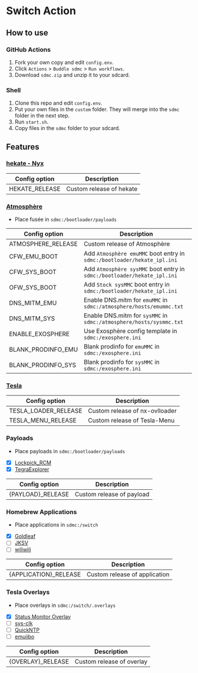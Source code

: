 # Switch Action

## How to use

### GitHub Actions
1. Fork your own copy and edit `config.env`.
2. Click `Actions` > `Buddle sdmc` > `Run workflows`.
3. Download `sdmc.zip` and unzip it to your sdcard.

### Shell
1. Clone this repo and edit `config.env`.
2. Put your own files in the `custom` folder. They will merge into the `sdmc` folder in the next step.
3. Run `start.sh`.
4. Copy files in the `sdmc` folder to your sdcard.

## Features
### [hekate - Nyx](https://github.com/CTCaer/hekate)

| Config option | Description |
| - | - |
| HEKATE_RELEASE | Custom release of hekate |

### [Atmosphère](https://github.com/Atmosphere-NX/Atmosphere)
- Place fusée in `sdmc:/bootloader/payloads`

| Config option | Description |
| - | - |
| ATMOSPHERE_RELEASE | Custom release of Atmosphère |
| CFW_EMU_BOOT | Add `Atmosphère emuMMC` boot entry in `sdmc:/bootloader/hekate_ipl.ini` |
| CFW_SYS_BOOT | Add `Atmosphère sysMMC` boot entry in `sdmc:/bootloader/hekate_ipl.ini` |
| OFW_SYS_BOOT | Add `Stock sysMMC` boot entry in `sdmc:/bootloader/hekate_ipl.ini` |
| DNS_MITM_EMU | Enable DNS.mitm for `emuMMC` in `sdmc:/atmosphere/hosts/emummc.txt` |
| DNS_MITM_SYS | Enable DNS.mitm for `sysMMC` in `sdmc:/atmosphere/hosts/sysmmc.txt` |
| ENABLE_EXOSPHERE | Use Exosphère config template in `sdmc:/exosphere.ini` |
| BLANK_PRODINFO_EMU | Blank prodinfo for `emuMMC` in `sdmc:/exosphere.ini` |
| BLANK_PRODINFO_SYS | Blank prodinfo for `sysMMC` in `sdmc:/exosphere.ini` |

### [Tesla](https://github.com/WerWolv/libtesla)

| Config option | Description |
| - | - |
| TESLA_LOADER_RELEASE | Custom release of nx-ovlloader |
| TESLA_MENU_RELEASE | Custom release of Tesla-Menu |

### Payloads
- Place payloads in `sdmc:/bootloader/payloads`
- [x] [Lockpick_RCM](https://github.com/Kofysh/Lockpick_RCM)
- [x] [TegraExplorer](https://github.com/suchmememanyskill/TegraExplorer)

| Config option | Description |
| - | - |
| {PAYLOAD}_RELEASE | Custom release of payload |

### Homebrew Applications
- Place applications in `sdmc:/switch`
- [x] [Goldleaf](https://github.com/XorTroll/Goldleaf)
- [ ] [JKSV](https://github.com/J-D-K/JKSV)
- [ ] [wiliwili](https://github.com/xfangfang/wiliwili)

| Config option | Description |
| - | - |
| {APPLICATION}_RELEASE | Custom release of application |

### Tesla Overlays
- Place overlays in `sdmc:/switch/.overlays`
- [x] [Status Monitor Overlay](https://github.com/masagrator/Status-Monitor-Overlay)
- [ ] [sys-clk](https://github.com/retronx-team/sys-clk)
- [ ] [QuickNTP](https://github.com/nedex/QuickNTP)
- [ ] [emuiibo](https://github.com/XorTroll/emuiibo)

| Config option | Description |
| - | - |
| {OVERLAY}_RELEASE | Custom release of overlay |
